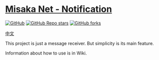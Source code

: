 # [Misaka Net - Notification](https://github.com/misakanetteam/Notification)
[![GitHub](https://img.shields.io/github/license/misakanetteam/Notification)](https://github.com/misakanetteam/Notification/blob/master/LICENSE)
[![GitHub Repo stars](https://img.shields.io/github/stars/misakanetteam/Notification?style=flat)](https://github.com/misakanetteam/Notification)
[![GitHub forks](https://img.shields.io/github/forks/misakanetteam/Notification?style=flat)](https://github.com/misakanetteam/Notification)

[中文](https://github.com/misakanetteam/Notification/blob/main/README_CN.md)

This project is just a message receiver. But simplicity is its main feature. 

Information about how to use is in Wiki.
